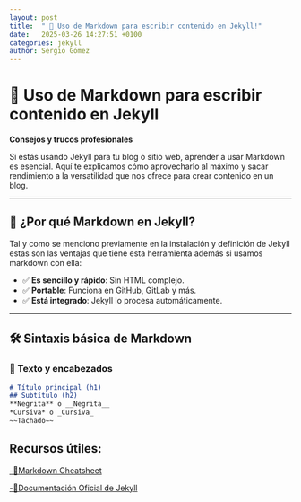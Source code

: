 ```yaml
---
layout: post
title:  " 📌 Uso de Markdown para escribir contenido en Jekyll!"
date:   2025-03-26 14:27:51 +0100
categories: jekyll 
author: Sergio Gómez
---
```


# 🚀 Uso de Markdown para escribir contenido en Jekyll  
**Consejos y trucos profesionales**  

 Si estás usando Jekyll para tu blog o sitio web, aprender a usar  Markdown es esencial. Aquí te explicamos cómo aprovecharlo al máximo y sacar rendimiento a la versatilidad que nos ofrece para crear contenido en un blog.  

---

## 📌 ¿Por qué Markdown en Jekyll?  
Tal y como se menciono previamente en la instalación y definición de Jekyll estas son las ventajas que tiene esta herramienta además si usamos markdown con ella: 
- ✅ **Es sencillo y rápido**: Sin HTML complejo.  
- ✅ **Portable**: Funciona en GitHub, GitLab y más.  
- ✅ **Está integrado**: Jekyll lo procesa automáticamente.  

---

## 🛠 Sintaxis básica de Markdown  

### 📝 Texto y encabezados  
```markdown
# Título principal (h1)  
## Subtítulo (h2)  
**Negrita** o __Negrita__  
*Cursiva* o _Cursiva_  
~~Tachado~~  
````


## Recursos útiles:

[-🔗Markdown Cheatsheet][markdowncheatsheet]

[-📂Documentación Oficial de Jekyll][documentation]

[markdowncheatsheet]: https://github.com/adam-p/markdown-here/wiki/Markdown-Cheatsheet

[documentation]: https://jekyllrb.com/docs/





